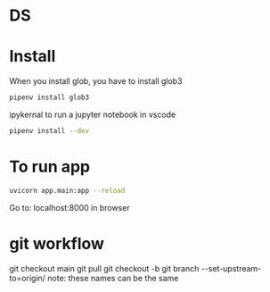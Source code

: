 # DS

# Install
When you install glob, you have to install glob3
```sh
pipenv install glob3
```
ipykernal to run a jupyter notebook in vscode
```sh
pipenv install --dev
```

# To run app
```sh
uvicorn app.main:app --reload
```
Go to: localhost:8000 in browser

# git workflow
git checkout main
git pull
git checkout -b <name of branch>
git branch --set-upstream-to=origin/<name of remote branch> <name of local branch> note: these names can be the same
